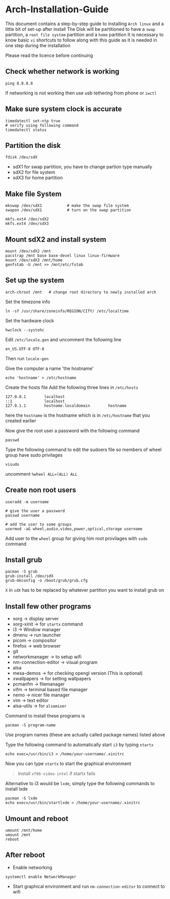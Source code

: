 # Arch-Installation-Guide
This document contains a step-by-step guide to installing `Arch linux` and a little bit of set-up after install
The Disk will be partitioned to have a `swap` partition, a `root file system` partition and a `home` partition
It is necessary to know basic `vi` shortcuts to follow along with this guide as it is needed in one step during the installation

Please read the licence before continuing

Check whether network is working
--------------------------------
```
ping 8.8.8.8
```
If networking is not working then use usb tethering from phone or `iwctl`

Make sure system clock is accurate
----------------------------------
```
timedatectl set-ntp true
# verify using following command
timedatectl status
```

Partition the disk
------------------
```
fdisk /dev/sdX
```
* sdX1 for swap partition, you have to change partion type manually
* sdX2 for file system
* sdX3 for home partition

Make file System
----------------
```
mkswap /dev/sdX1           # make the swap file system
swapon /dev/sdX1           # turn on the swap partition

mkfs.ext4 /dev/sdX2
mkfs.ext4 /dev/sdX3
```

Mount sdX2 and install system
-----------------------------
```
mount /dev/sdX2 /mnt
pacstrap /mnt base base-devel linux linux-firmware
mount /dev/sdX3 /mnt/home
genfstab -U /mnt >> /mnt/etc/fstab
```

Set up the system
-----------------
```
arch-chroot /mnt   # change root directory to newly installed arch
```

Set the timezone info
```
ln -sf /usr/share/zoneinfo/REGION/CITY/ /etc/localtime
```

Set the hardware clock
```
hwclock --systohc
```

Edit `/etc/locale.gen` and uncomment the following line
```
en_US.UTF-8 UTF-8
```
Then run `locale-gen`

Give the computer a name 'the hostname'
```
echo 'hostname' > /etc/hostname
```

Create the hosts file
Add the following three lines in `/etc/hosts`
```
127.0.0.1        localhost
::1              localhost
127.0.1.1        hostname.localdomain        hostname
```
here the `hostname` is the hostname which is in `/etc/hostname` that you created earlier

Now give the root user a password with the following command
```
passwd
```

Type the following command to edit the sudoers file so members of wheel group have sudo privilages
```
visudo
```
uncomment `%wheel ALL=(ALL) ALL`

Create non root users
---------------------
```
useradd -m username

# give the user a password
passwd username

# add the user to some groups
usermod -aG wheel,audio,video,power,optical,storage username
```
Add user to the `wheel` group for giving him root provilages with `sudo` command

Install grub
------------
```
pacman -S grub
grub-install /dev/sdX
grub-mkconfig -o /boot/grub/grub.cfg
```
`X` in `sdX` has to be replaced by whatever partition you want to install grub on

Install few other programs
--------------------
* xorg -> display server
* xorg-xinit -> for `startx` command
* i3 -> Window manager
* dmenu -> run launcher
* picom -> compositor
* firefox -> web browser
* git
* networkmanager -> to setup wifi
* nm-connection-editor -> visual program
* alsa
* mesa-demos -> for checking opengl version (This is optional)
* xwallpapers -> for setting wallpapers
* pcmanfm -> filemanager
* vifm -> terminal based file manager
* nemo -> nicer file manager
* vim -> text editor
* alsa-utils -> for `alsamixer`

Command to install these programs is
```
pacman -S program-name
```
Use program names (these are actually called package names) listed above

Type the following command to automatically start `i3` by typing `startx`
```
echo exec=/usr/bin/i3 > /home/your-username/.xinitrc
```
Now you can type `startx` to start the graphical environment
> Install `xf86-video-intel` if startx fails

Alternative to i3 would be `lxde`, simply type the following commands to install lxde
```
pacman -S lxde
echo exec=/usr/bin/startlxde > /home/your-username/.xinitrc
```

Umount and reboot
------------------
```
umount /mnt/home
umount /mnt
reboot
```

After reboot
------------

* Enable networking
```
systemctl enable NetworkManager
```

* Start graphical environment and run `nm-connection-editor` to connect to wifi
